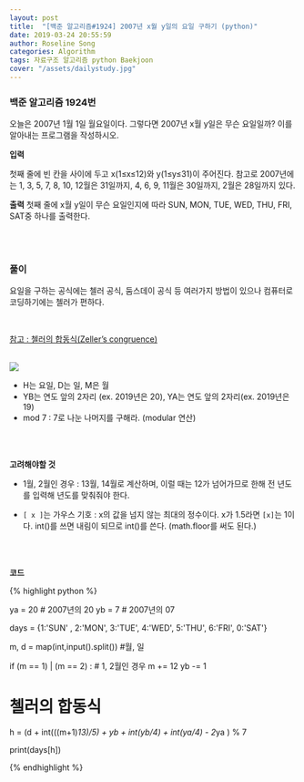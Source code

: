 ```yaml
---
layout: post
title:  "[백준 알고리즘#1924] 2007년 x월 y일의 요일 구하기 (python)"
date: 2019-03-24 20:55:59
author: Roseline Song
categories: Algorithm
tags: 자료구조 알고리즘 python Baekjoon
cover: "/assets/dailystudy.jpg"
---
```


### 백준 알고리즘 1924번

오늘은 2007년 1월 1일 월요일이다. 그렇다면 2007년 x월 y일은 무슨 요일일까? 이를 알아내는 프로그램을 작성하시오.

**입력**

첫째 줄에 빈 칸을 사이에 두고 x(1≤x≤12)와 y(1≤y≤31)이 주어진다. 참고로 2007년에는 1, 3, 5, 7, 8, 10, 12월은 31일까지, 4, 6, 9, 11월은 30일까지, 2월은 28일까지 있다.

**출력**
첫째 줄에 x월 y일이 무슨 요일인지에 따라 SUN, MON, TUE, WED, THU, FRI, SAT중 하나를 출력한다.

<br>
<br>

### 풀이

요일을 구하는 공식에는 첼러 공식, 둠스데이 공식 등 여러가지 방법이 있으나 컴퓨터로 코딩하기에는 첼러가 편하다. 

<br>


[참고 : 첼러의 합동식(Zeller’s congruence)](https://terms.naver.com/entry.nhn?docId=3534029&cid=60209&categoryId=60209)

<br>

<img src="https://dbscthumb-phinf.pstatic.net/4689_000_1/20161021105304690_47XIKZZ5Z.jpg/cd7_171_f1.jpg?type=h30_fst&wm=N" style="width=100px;">

<br>

- H는 요일, D는 일, M은 월
- YB는 연도 앞의 2자리 (ex. 2019년은 20), YA는 연도 앞의 2자리(ex. 2019년은 19)
- mod 7 : 7로 나눈 나머지를 구해라. (modular 연산)


<br>
<br>

**고려해야할 것**

- 1월, 2월인 경우 : 13월, 14월로 계산하며, 이럴 때는 12가 넘어가므로 한해 전 년도를 입력해 년도를 맞춰줘야 한다.

- `[ x ]`는 가우스 기호 : x의 값을 넘지 않는 최대의 정수이다. x가 1.5라면 `[x]`는 1이다. int()를 쓰면 내림이 되므로 int()를 쓴다. (math.floor를 써도 된다.)

<br>
<br>


**코드**
<br>

{% highlight python %}

ya = 20 # 2007년의 20
yb = 7 # 2007년의 07

days = {1:'SUN' , 2:'MON', 
        3:'TUE', 4:'WED', 
        5:'THU', 6:'FRI', 0:'SAT'}

m, d = map(int,input().split()) #월, 일

if (m == 1) | (m == 2) : # 1, 2월인 경우 
    m += 12
    yb -= 1

# 첼러의 합동식
h = (d +  int(((m+1)*13)/5) + yb + int(yb/4) + int(ya/4) - 2*ya ) % 7

print(days[h])

{% endhighlight %}



<br>
<br>
